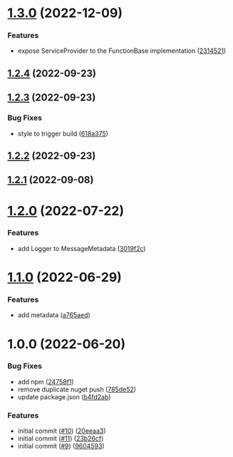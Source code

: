 # [1.3.0](https://github.com/informatievlaanderen/basisregisters-aws-lambda/compare/v1.2.4...v1.3.0) (2022-12-09)


### Features

* expose ServiceProvider to the FunctionBase implementation ([2314521](https://github.com/informatievlaanderen/basisregisters-aws-lambda/commit/231452120352555f44a204970c093dd5c2d144ab))

## [1.2.4](https://github.com/informatievlaanderen/basisregisters-aws-lambda/compare/v1.2.3...v1.2.4) (2022-09-23)

## [1.2.3](https://github.com/informatievlaanderen/basisregisters-aws-lambda/compare/v1.2.2...v1.2.3) (2022-09-23)


### Bug Fixes

* style to trigger build ([618a375](https://github.com/informatievlaanderen/basisregisters-aws-lambda/commit/618a375ab40e157837cff43d20b84e2bc14ff510))

## [1.2.2](https://github.com/informatievlaanderen/basisregisters-aws-lambda/compare/v1.2.1...v1.2.2) (2022-09-23)

## [1.2.1](https://github.com/informatievlaanderen/basisregisters-aws-lambda/compare/v1.2.0...v1.2.1) (2022-09-08)

# [1.2.0](https://github.com/informatievlaanderen/basisregisters-aws-lambda/compare/v1.1.0...v1.2.0) (2022-07-22)


### Features

* add Logger to MessageMetadata ([3019f2c](https://github.com/informatievlaanderen/basisregisters-aws-lambda/commit/3019f2c7e5e1accfee657e8eece0b5eb636d4a64))

# [1.1.0](https://github.com/informatievlaanderen/basisregisters-aws-lambda/compare/v1.0.0...v1.1.0) (2022-06-29)


### Features

* add metadata ([a765aed](https://github.com/informatievlaanderen/basisregisters-aws-lambda/commit/a765aed5430c1af66cc5aaf541770e4c94ecc810))

# 1.0.0 (2022-06-20)


### Bug Fixes

* add npm ([24758f1](https://github.com/informatievlaanderen/basisregisters-aws-lambda/commit/24758f1a894baf470994047fbb80fd780bb68a68))
* remove duplicate nuget push ([785de52](https://github.com/informatievlaanderen/basisregisters-aws-lambda/commit/785de523b3053ed6111c438a4323103d1b6045e0))
* update package.json ([b4fd2ab](https://github.com/informatievlaanderen/basisregisters-aws-lambda/commit/b4fd2abbd49cf37c9df2999b9a2ab0d5d7b29587))


### Features

* initial commit ([#10](https://github.com/informatievlaanderen/basisregisters-aws-lambda/issues/10)) ([20eeaa3](https://github.com/informatievlaanderen/basisregisters-aws-lambda/commit/20eeaa39cda9719b51e2acd737e4cdedc052003e))
* initial commit ([#11](https://github.com/informatievlaanderen/basisregisters-aws-lambda/issues/11)) ([23b26cf](https://github.com/informatievlaanderen/basisregisters-aws-lambda/commit/23b26cfe53ec1e872a25cb7f75e4dbd185b02fc8))
* initial commit ([#9](https://github.com/informatievlaanderen/basisregisters-aws-lambda/issues/9)) ([9604593](https://github.com/informatievlaanderen/basisregisters-aws-lambda/commit/96045931b5e02a595d748f392247c3e87da9d206))
